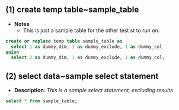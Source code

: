 
## (1) create temp table~sample_table


- **Notes**
	- This is just a sample table for the other test st to run on.

```sql
create or replace temp table sample_table as
  select 1 as dummy_dim, 1 as dummy_exclude, 1 as dummy_col
union
  select 2 as dummy_dim, 1 as dummy_exclude, 1 as dummy_col;
```



## (2) select data~sample select statement
* **Description**: _This is a sample select statement, excluding results_

```sql
select * from sample_table;
```
